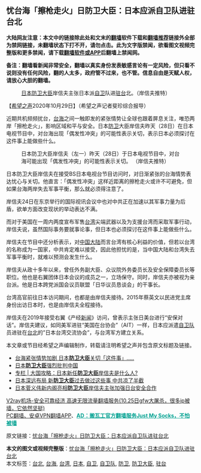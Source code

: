  <h2>忧台海「擦枪走火」日防卫大臣：日本应派自卫队进驻台北</h2> <p class="notice"><b>大陆网友注意：本文中的链接除此处和文末的<a href="https://github.com/bannedbook/fanqiang" >翻墙</a>软件下载和<a href="https://github.com/killgcd/justmysocks/blob/master/README.md">翻墙推荐</a>链接外全部为禁网链接，未翻墙状态下打不开，请勿点击。此为文字版禁闻，欲看图文视频完整版和更多禁闻，请下载<a href="https://github.com/bannedbook/fanqiang">翻墙软件或APP</a>后翻墙上禁闻网。</p><p>备注：翻墙看新闻非常安全，翻墙以真实身份发表敏感言论有一定风险，但只看不说则没有任何风险，翻的人太多，政府管不过来，也不管。信息自由是天赋人权，请放心大胆的翻墙。</b></p>  <div class="entry"> <figure><figcaption><a href="https://www.bannedbook.org/bnews/tag/%e6%97%a5%e6%9c%ac/" class="st_tag internal_tag" rel="tag" title="标签 日本 下的日志">日本</a><a href="https://www.bannedbook.org/bnews/tag/%E9%98%B2%E5%8D%AB%E5%A4%A7%E8%87%A3/" class="st_tag internal_tag" rel="tag" title="标签 防卫大臣 下的日志">防卫大臣</a>岸信夫主张日本派<a href="https://www.bannedbook.org/bnews/tag/%E8%87%AA%E5%8D%AB/" class="st_tag internal_tag" rel="tag" title="标签 自卫 下的日志">自卫</a>队进<a href="https://www.bannedbook.org/bnews/tag/%E9%A9%BB%E5%8F%B0/" class="st_tag internal_tag" rel="tag" title="标签 驻台 下的日志">驻台</a>北。（岸信夫推特）</figcaption></figure> <p>【<span class='wp_keywordlink_affiliate'><a href="https://www.soundofhope.org" title="希望之声" target="_blank">希望之声</a></span>2020年10月29日】（希望之声记者斐珍综合报导）</p> <p>近期共机频频扰台，<a href="https://www.bannedbook.org/bnews/tag/%E5%8F%B0%E6%B5%B7/" class="st_tag internal_tag" rel="tag" title="标签 台海 下的日志">台海</a>之间一触即发的紧张情势让全球也跟着屏息关注，唯恐两岸「擦枪走火」，影响区域和平与安全。日本<a href="https://www.bannedbook.org/bnews/tag/%E9%98%B2%E5%8D%AB/" class="st_tag internal_tag" rel="tag" title="标签 防卫 下的日志">防卫</a>大臣岸信夫昨天（28日）在日本电视节目中，对台海出现「偶发性冲突」的可能性表示关切，表示日本必须探讨在这件事上能做些什么。</p> <figure><figcaption>日本防卫大臣岸信夫（左一）昨天（28日）于日本电视节目中，对台海可能出现「偶发性冲突」的可能性表示关切。 （岸信夫推特）</figcaption></figure> <p>日本防卫大臣岸信夫在接受BS日本电视台节目访问时，对日渐紧张的台海情势表达忧心与关切。他直言：「偶发性冲突」这样近距离的擦枪走火或许不可避免，但如果台海两岸失去军事平衡，那么就必须得注意了。</p>  <p>岸信夫24日在东京举行的国际视讯会议中也对中共正在加速以其军事力量为后盾，欲单方面改变现状的举动表达不满。</p> <p>而对于美国在一周内两度宣布军售<a href="https://www.bannedbook.org/bnews/tag/%e5%8f%b0%e6%b9%be/" class="st_tag internal_tag" rel="tag" title="标签 台湾 下的日志">台湾</a>尖端武器以及为支援台湾而采取军事行动，岸信夫说，虽然国际事务要就事论事，但日本也必须探讨在这件事上能做些什么。</p> <p>岸信夫在节目中还分析表示，对<span class='wp_keywordlink_affiliate'><a href="https://www.bannedbook.org/" title="中国" target="_blank">中国</a></span><span class='wp_keywordlink_affiliate'><a href="https://www.bannedbook.org/" title="大陆" target="_blank">大陆</a></span>而言台湾有核心利益的价值，但若以台湾的名称成为一国家，中共肯定难以接受，因此他担忧的是，当中国大陆和台湾失去军事平衡时，就难以预测会发生什么。</p>  <p>岸信夫从政十多年以来，曾任外务副大臣、众议院外务委员长及安全保障委员长等职位。他也是右翼团体日本会议的成员之一，立场保守。同时，岸信夫亦被视为亲台派。他是日本跨党派国会议员联盟「日华议员恳谈会」的干事长。</p> <p>台湾高官前往日本访问期间，也都是由岸信夫接待。2015年蔡英文以民进党主席身份出访日本时，也是由岸信夫全程接待。</p> <p>岸信夫在2019年接受右翼《产经<span class='wp_keywordlink_affiliate'><a href="https://www.bannedbook.org/" title="新闻">新闻</a></span>》访问，曾表示主张日美台进行“安保对话”。岸信夫建议，如同美军进驻“美国在台协会”（AIT）一样，日本应派遣<a href="https://www.bannedbook.org/bnews/tag/%e8%87%aa%e5%8d%ab%e9%98%9f/" class="st_tag internal_tag" rel="tag" title="标签 自卫队 下的日志">自卫队</a>员进驻在<a href="https://www.bannedbook.org/bnews/tag/%e5%8f%b0%e5%8c%97/" class="st_tag internal_tag" rel="tag" title="标签 台北 下的日志">台北</a>的”日本台湾交流协会”，与台湾军方建立关系。</p>  <p>本文章或节目经希望之声编辑制作，转载请注明希望之声并包含原文标题及链接。</p> <ul class='op-related-articles' title='相关阅读'> <li><a href='https://www.bannedbook.org/bnews/cnnews/hknews/20201029/1422200.html' target='_blank'>台海紧张情势加剧 日本<b>防卫大臣</b>关切「这件事」…..</a></li> <li><a href='https://www.bannedbook.org/bnews/worldnews/20201025/1420095.html' target='_blank'>日本<b>防卫大臣</b>强烈批判中国</a></li> <li><a href='https://www.bannedbook.org/bnews/ssgc/20200925/1403135.html' target='_blank'>专栏 | 大国攻略：日本新任<b>防卫大臣</b>岸信夫是什么人?</a></li> <li><a href='https://www.bannedbook.org/bnews/worldnews/20200918/1398645.html' target='_blank'>日本深远布局 新<b>防卫大臣</b>过去做过这些事 中共凉了半截</a></li> <li><a href='https://www.bannedbook.org/bnews/comments/20200917/1397909.html' target='_blank'>日本菅义伟新内阁亮相<b>防卫大臣</b>岸信夫主张加强日台安全合作</a></li> </ul> <p class="texttj"> <a href="https://www.bannedbook.org/forum23/topic22702.html" target="_blank">V2ray机场-安全可靠经济 高速无限流量翻墙服务(10.25日gfw大屠杀，很多ip被墙，它依然坚挺)</a><br/> <a href="https://github.com/bannedbook/fanqiang/wiki/%E7%A6%81%E9%97%BB%E7%BD%91%E5%AE%89%E5%8D%93%E7%BF%BB%E5%A2%99%E6%96%B0%E9%97%BBAPP" target="_blank">PC翻墙、安卓VPN翻墙APP</a>、<span onclick="window.open('https://github.com/killgcd/justmysocks/blob/master/README.md')" style="font-weight:bold;color:#00A191;cursor:pointer;text-decoration:underline;outline:none">AD：搬瓦工官方翻墙服务Just My Socks，不怕被墙</span></p><p>原文链接：<a class="src_link"  href="https://www.soundofhope.org/post/437176" target="_blank">忧台海「擦枪走火」日防卫大臣：日本应派自卫队进驻台北</a></p><a name='sharetosocial'></a>       <div><b>本文的图文或视频完整版</b>：<a href='https://www.bannedbook.org/bnews/comments/20201029/1422370.html'>忧台海「擦枪走火」日防卫大臣：日本应派自卫队进驻台北</a></div>  </div><!--END ENTRY--> <div class="postfooter"> <div>本文标签：<a href="https://www.bannedbook.org/bnews/tag/%e5%8f%b0%e5%8c%97/" rel="tag">台北</a>, <a href="https://www.bannedbook.org/bnews/tag/%E5%8F%B0%E6%B5%B7/" rel="tag">台海</a>, <a href="https://www.bannedbook.org/bnews/tag/%e5%8f%b0%e6%b9%be/" rel="tag">台湾</a>, <a href="https://www.bannedbook.org/bnews/tag/%e6%97%a5%e6%9c%ac/" rel="tag">日本</a>, <a href="https://www.bannedbook.org/bnews/tag/%E8%87%AA%E5%8D%AB/" rel="tag">自卫</a>, <a href="https://www.bannedbook.org/bnews/tag/%e8%87%aa%e5%8d%ab%e9%98%9f/" rel="tag">自卫队</a>, <a href="https://www.bannedbook.org/bnews/tag/%E9%98%B2%E5%8D%AB/" rel="tag">防卫</a>, <a href="https://www.bannedbook.org/bnews/tag/%E9%98%B2%E5%8D%AB%E5%A4%A7%E8%87%A3/" rel="tag">防卫大臣</a>, <a href="https://www.bannedbook.org/bnews/tag/%E9%A9%BB%E5%8F%B0/" rel="tag">驻台</a></div>  </div><!--END POSTFOOTER--> 